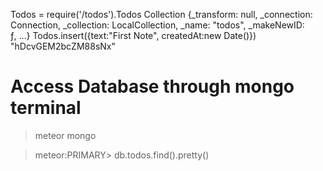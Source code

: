 Todos = require('/todos').Todos
Collection {_transform: null, _connection: Connection, _collection: LocalCollection, _name: "todos", _makeNewID: ƒ, …}
Todos.insert({text:"First Note", createdAt:new Date()})
"hDcvGEM2bcZM88sNx"

# Access Database through mongo terminal

> meteor mongo

> meteor:PRIMARY> db.todos.find().pretty()
